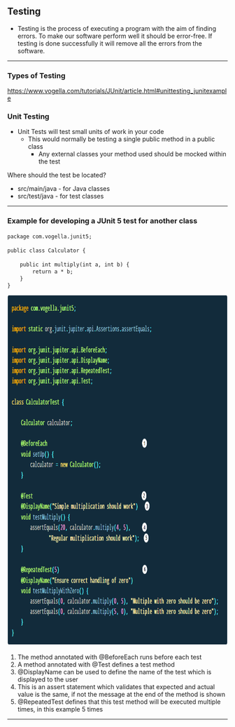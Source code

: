 ## Testing

-  Testing is the process of executing a program with the aim of finding errors. To make our software perform well it should be error-free. If testing is done successfully it will remove all the errors from the software. 

---------------------------

### Types of Testing

https://www.vogella.com/tutorials/JUnit/article.html#unittesting_junitexample
### Unit Testing
-  Unit Tests will test small units of work in your code
    -  This would normally be testing a single public method in a public class
       -  Any external classes your method used should be mocked within the test

Where should the test be located?

-  src/main/java - for Java classes
-  src/test/java - for test classes

---------------------------

### Example for developing a JUnit 5 test for another class

```
package com.vogella.junit5;

public class Calculator {

    public int multiply(int a, int b) {
        return a * b;
    }
}
```

<img src="unitTestExample.PNG" height="800">


1) The method annotated with @BeforeEach runs before each test
2) A method annotated with @Test defines a test method
3) @DisplayName can be used to define the name of the test which is displayed to the user
4) This is an assert statement which validates that expected and actual value is the same, if not the message at the end of the method is shown
5) @RepeatedTest defines that this test method will be executed multiple times, in this example 5 times

-----------------------------------

